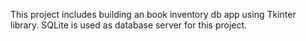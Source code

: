 This project includes building an book inventory db app using Tkinter library.
SQLite is used as database server for this project.
